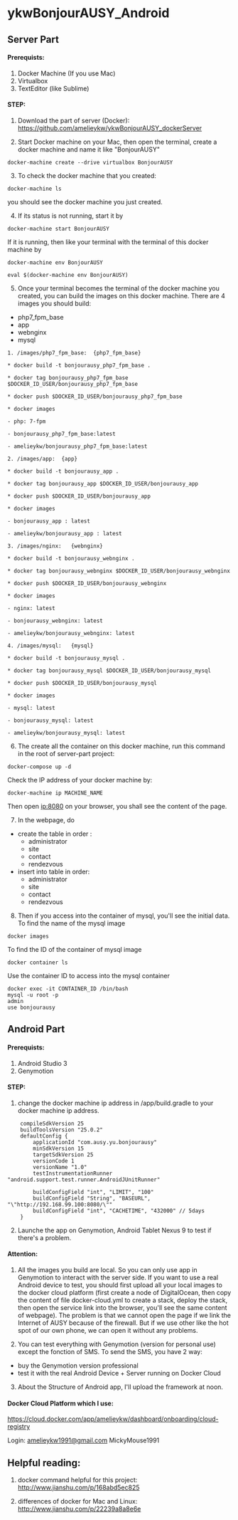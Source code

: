 # ykwBonjourAUSY_Android

## Server Part

#### Prerequists:
1. Docker Machine (If you use Mac)
2. Virtualbox
3. TextEditor (like Sublime)

#### STEP:
1. Download the part of server (Docker): https://github.com/amelieykw/ykwBonjourAUSY_dockerServer

2. Start Docker machine on your Mac, then open the terminal, create a docker machine and name it like "BonjourAUSY"
```
docker-machine create --drive virtualbox BonjourAUSY
```
3. To check the docker machine that you created:
```
docker-machine ls
```
you should see the docker machine you just created.

4. If its status is not running, start it by
```
docker-machine start BonjourAUSY
```
If it is running, then like your terminal with the terminal of this docker machine by
```
docker-machine env BonjourAUSY

eval $(docker-machine env BonjourAUSY)
```
5. Once your terminal becomes the terminal of the docker machine you created, you can build the images on this docker machine.
There are 4 images you should build:
* php7_fpm_base
* app
* webnginx
* mysql

```
1. /images/php7_fpm_base:  {php7_fpm_base}

* docker build -t bonjourausy_php7_fpm_base .

* docker tag bonjourausy_php7_fpm_base $DOCKER_ID_USER/bonjourausy_php7_fpm_base

* docker push $DOCKER_ID_USER/bonjourausy_php7_fpm_base

* docker images

- php: 7-fpm

- bonjourausy_php7_fpm_base:latest

- amelieykw/bonjourausy_php7_fpm_base:latest
```
```
2. /images/app:  {app}

* docker build -t bonjourausy_app .

* docker tag bonjourausy_app $DOCKER_ID_USER/bonjourausy_app

* docker push $DOCKER_ID_USER/bonjourausy_app

* docker images

- bonjourausy_app : latest

- amelieykw/bonjourausy_app : latest
```
```
3. /images/nginx:   {webnginx}

* docker build -t bonjourausy_webnginx .

* docker tag bonjourausy_webnginx $DOCKER_ID_USER/bonjourausy_webnginx

* docker push $DOCKER_ID_USER/bonjourausy_webnginx

* docker images

- nginx: latest

- bonjourausy_webnginx: latest

- amelieykw/bonjourausy_webnginx: latest
```
```
4. /images/mysql:   {mysql}

* docker build -t bonjourausy_mysql .

* docker tag bonjourausy_mysql $DOCKER_ID_USER/bonjourausy_mysql

* docker push $DOCKER_ID_USER/bonjourausy_mysql

* docker images

- mysql: latest

- bonjourausy_mysql: latest

- amelieykw/bonjourausy_mysql: latest
```

6. The create all the container on this docker machine, run this command in the root of server-part project:
```
docker-compose up -d
```
Check the IP address of your docker machine by:
```
docker-machine ip MACHINE_NAME
```
Then open <ip:8080> on your browser, you shall see the content of the page.

7. In the webpage, do
* create the table in order :
  * administrator
  * site
  * contact
  * rendezvous
* insert into table in order:
  * administrator
  * site
  * contact
  * rendezvous
  
8. Then if you access into the container of mysql, you'll see the initial data.
To find the name of the mysql image
```
docker images
```
To find the ID of the container of mysql image
```
docker container ls
```
Use the container ID to access into the mysql container
```
docker exec -it CONTAINER_ID /bin/bash
mysql -u root -p
admin
use bonjourausy
```

## Android Part

#### Prerequists:
1. Android Studio 3
2. Genymotion

#### STEP:
1. change the docker machine ip address in /app/build.gradle to your docker machine ip address.
```
    compileSdkVersion 25
    buildToolsVersion "25.0.2"
    defaultConfig {
        applicationId "com.ausy.yu.bonjourausy"
        minSdkVersion 15
        targetSdkVersion 25
        versionCode 1
        versionName "1.0"
        testInstrumentationRunner "android.support.test.runner.AndroidJUnitRunner"

        buildConfigField "int", "LIMIT", "100"
        buildConfigField "String", "BASEURL", "\"http://192.168.99.100:8080/\""
        buildConfigField "int", "CACHETIME", "432000" // 5days
    }
```
2. Launche the app on Genymotion, Android Tablet Nexus 9 to test if there's a problem.

#### Attention:
1. All the images you build are local. So you can only use app in Genymotion to interact with the server side.
If you want to use a real Android device to test, you should first upload all your local images to the docker cloud platform (first create a node of DigitalOcean, then copy the content of file docker-cloud.yml to create a stack, deploy the stack, then open the service link into the browser, you'll see the same content of webpage). The problem is that we cannot open the page if we link the Internet of AUSY because of the firewall. But if we use other like the hot spot of our own phone, we can open it without any problems.

2. You can test everything with Genymotion (version for personal use) except the fonction of SMS. 
To send the SMS, you have 2 way:
* buy the Genymotion version professional
* test it with the real Android Device + Server running on Docker Cloud 

3. About the Structure of Android app, I'll upload the framework at noon.

#### Docker Cloud Platform which I use:
https://cloud.docker.com/app/amelieykw/dashboard/onboarding/cloud-registry

Login:
amelieykw1991@gmail.com
MickyMouse1991


## Helpful reading:
1. docker command helpful for this project:
http://www.jianshu.com/p/168abd5ec825

2. differences of docker for Mac and Linux:
http://www.jianshu.com/p/22239a8a8e6e
